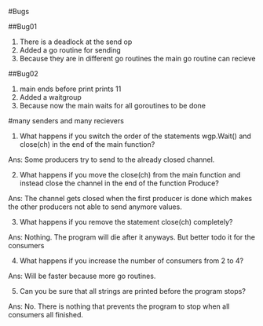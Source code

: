#Bugs

##Bug01
1. There is a deadlock at the send op
2. Added a go routine for sending
3. Because they are in different go routines the main go routine can recieve

##Bug02
1. main ends before print prints 11
2. Added a waitgroup
3. Because now the main waits for all goroutines to be done

#many senders and many recievers
1. What happens if you switch the order of the statements wgp.Wait() and close(ch) in the end of the main function?

Ans: Some producers try to send to the already closed channel.

2. What happens if you move the close(ch) from the main function and instead close the channel in the end of the function Produce?

Ans: The channel gets closed when the first producer is done which makes the other producers not able to send anymore values.

3. What happens if you remove the statement close(ch) completely?

Ans: Nothing. The program will die after it anyways. But better todo it for the consumers

4. What happens if you increase the number of consumers from 2 to 4?

Ans: Will be faster because more go routines.

5. Can you be sure that all strings are printed before the program stops?

Ans: No. There is nothing that prevents the program to stop when all consumers all finished.


